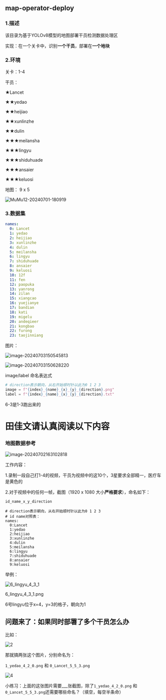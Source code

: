 ## map-operator-deploy

### 1.描述

该目录为基于YOLOv8模型的地图部署干员检测数据处理区

实现：在一个关卡中，识别**一个干员**，部署在**一个地块**

### 2.环境

关卡：1-4

干员：

★Lancet

★★yedao

★★heijiao

★★xunlinzhe

★★dulin

★★★meilansha

★★★lingyu

★★★shiduhuade

★★★ansaier

★★★keluosi

地图： 9 x 5

![MuMu12-20240701-180919](README.assets/MuMu12-20240701-180919.png)



### 3.数据集

```yaml
names:
  0: Lancet
  1: yedao
  2: heijiao
  3: xunlinzhe
  4: dulin
  5: meilansha
  6: lingyu
  7: shiduhuade
  8: ansaier
  9: keluosi
  10: 12f
  11: fen
  12: paopuka
  13: yanrong
  14: zilan
  15: xiangcao
  16: yuejianye
  17: bandian
  18: kati
  19: migelu
  20: andeqieer
  21: kongbao
  22: furong
  23: taojinniang
```

图片：

![image-20240703150545813](README.assets/image-20240703150545813.png)

![image-20240703150628220](README.assets/image-20240703150628220.png)





image/label 命名表达式

```python
# direction表示朝向，从右开始顺时针以此为0 1 2 3
image = f"{index}_{name}_{x}_{y}_{direction}.png"
label = f"{index}_{name}_{x}_{y}_{direction}.txt"
```

6-3是1-3跑出来的



# 田佳文请认真阅读以下内容

### 地图数据参考

![image-20240702163102818](README.assets/image-20240702163102818.png)

工作内容：

1.录制一段自己打1-4的视频，干员为视频中的这10个，3星要求全部精一，医疗车是黄色的

2.对于视频中的任何一帧，截图（1920 x 1080 大小**严格要求**），命名如下：

`id_name_x_y_direction`

```
# direction表示朝向，从右开始顺时针以此为0 1 2 3
# id name对照表：
names:
  0:Lancet
  1:yedao
  2:heijiao
  3:xunlinzhe
  4:dulin
  5:meilansha
  6:lingyu
  7:shiduhuade
  8:ansaier
  9:keluosi
```

举例：

![6_lingyu_4_3_1](README.assets/6_lingyu_4_3_1.png)

6_lingyu_4_3_1.png

6号lingyu位于x=4，y=3的格子，朝向为1

## 问题来了：如果同时部署了多个干员怎么办

比如：

![2](README.assets/2.png)

那就搞两张这个图片，分别命名为：

`1_yedao_4_2_0.png` 和 `0_Lancet_5_5_3.png`

![4](README.assets/4.png)

小练习：上面的这张图片需要___张截图，除了`1_yedao_4_2_0.png` 和 `0_Lancet_5_5_3.png`还需要哪些命名？（填空，每空半条命）

